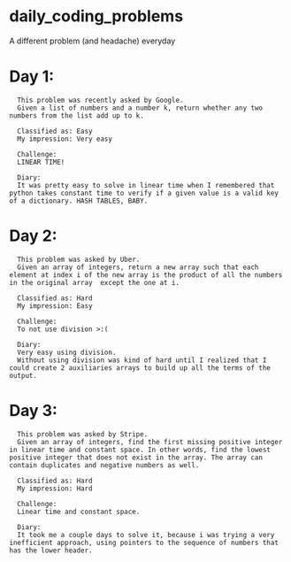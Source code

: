 # daily_coding_problems
 A different problem (and headache) everyday
# Day 1:
      This problem was recently asked by Google.
      Given a list of numbers and a number k, return whether any two numbers from the list add up to k.
      
      Classified as: Easy
      My impression: Very easy

      Challenge:
      LINEAR TIME!

      Diary:
      It was pretty easy to solve in linear time when I remembered that python takes constant time to verify if a given value is a valid key of a dictionary. HASH TABLES, BABY.

# Day 2:
      This problem was asked by Uber.
      Given an array of integers, return a new array such that each element at index i of the new array is the product of all the numbers in the original array  except the one at i.

      Classified as: Hard
      My impression: Easy

      Challenge:
      To not use division >:(

      Diary:
      Very easy using division.
      Without using division was kind of hard until I realized that I could create 2 auxiliaries arrays to build up all the terms of the output.

# Day 3:
      This problem was asked by Stripe.
      Given an array of integers, find the first missing positive integer in linear time and constant space. In other words, find the lowest positive integer that does not exist in the array. The array can contain duplicates and negative numbers as well.

      Classified as: Hard
      My impression: Hard

      Challenge:
      Linear time and constant space.

      Diary:
      It took me a couple days to solve it, because i was trying a very inefficient approach, using pointers to the sequence of numbers that has the lower header.

